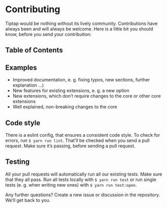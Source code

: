 # Contributing
Tiptap would be nothing without its lively community. Contributions have always been and will always be welcome. Here is a little bit you should know, before you send your contribution:

## Table of Contents

## Examples
* Improved documentation, e. g. fixing typos, new sections, further explanation …)
* New features for existing extensions, e. g. a new option
* New extensions, which don’t require changes to the core or other core extensions
* Well explained, non-breaking changes to the core

## Code style
There is a eslint config, that ensures a consistent code style. To check for errors, run `$ yarn run lint`. That’ll be checked when you send a pull request. Make sure it’s passing, before sending a pull request.

## Testing
All your pull requests will automatically run all our existing tests. Make sure that they all pass. Run all tests locally with `$ yarn run test` or run single tests (e. g. when writing new ones) with `$ yarn run test:open`.

Any further questions? Create a new issue or discussion in the repository. We’ll get back to you.
